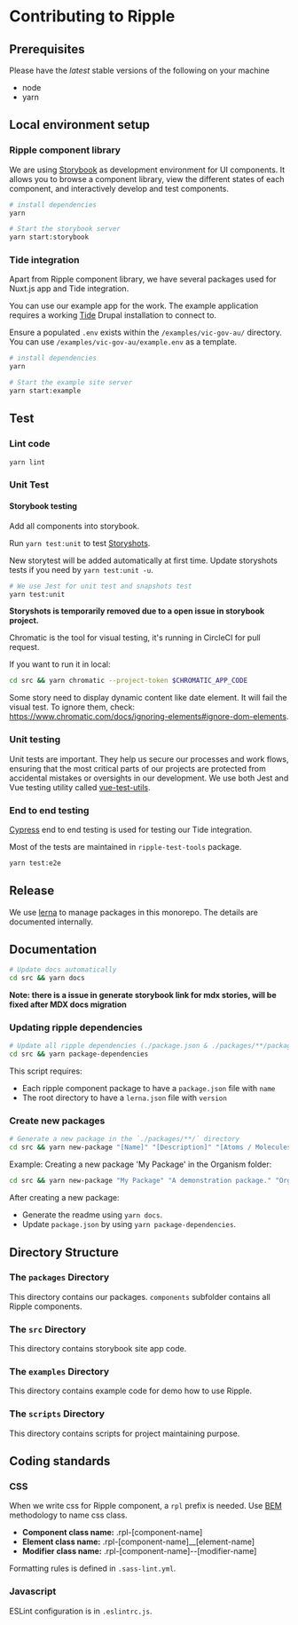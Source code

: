 # Contributing to Ripple

## Prerequisites

Please have the *latest* stable versions of the following on your machine

- node
- yarn

## Local environment setup

### Ripple component library

We are using [Storybook](https://storybook.js.org/) as development environment
for UI components. It allows you to browse a component library, view the
different states of each component, and interactively develop and test components.

``` bash
# install dependencies
yarn

# Start the storybook server
yarn start:storybook
```

### Tide integration

Apart from Ripple component library, we have several packages used for Nuxt.js app and Tide integration.

You can use our example app for the work. The example application requires a working [Tide](https://github.com/dpc-sdp/tide) Drupal installation to connect to.

Ensure a populated `.env` exists within the `/examples/vic-gov-au/` directory.
You can use `/examples/vic-gov-au/example.env` as a template.

```bash
# install dependencies
yarn

# Start the example site server
yarn start:example

```

## Test

### Lint code

``` bash
yarn lint
```

### Unit Test

#### Storybook testing

Add all components into storybook.

Run `yarn test:unit` to test [Storyshots](https://www.npmjs.com/package/@storybook/addon-storyshots).

New storytest will be added automatically at first time.
Update storyshots tests if you need by `yarn test:unit -u`.

``` bash
# We use Jest for unit test and snapshots test
yarn test:unit
```

**Storyshots is temporarily removed due to a open issue in storybook project.**

Chromatic is the tool for visual testing, it's running in CircleCI for pull request.

If you want to run it in local:

``` bash
cd src && yarn chromatic --project-token $CHROMATIC_APP_CODE
```

Some story need to display dynamic content like date element. It will fail the visual test.
To ignore them, check: https://www.chromatic.com/docs/ignoring-elements#ignore-dom-elements.

### Unit testing

Unit tests are important. They help us secure our processes and work flows, ensuring that the most critical parts of our projects are protected from accidental mistakes or oversights in our development. We use both Jest and Vue testing utility called [vue-test-utils](https://vue-test-utils.vuejs.org/).

### End to end testing

[Cypress](https://www.cypress.io/) end to end testing is used for testing our Tide integration.

Most of the tests are maintained in `ripple-test-tools` package.

``` bash
yarn test:e2e
```

## Release

We use [lerna](https://github.com/lerna/lerna) to manage packages in this monorepo. The details are documented internally.

## Documentation

``` bash
# Update docs automatically
cd src && yarn docs
```

**Note: there is a issue in generate storybook link for mdx stories, will be fixed after MDX docs migration**

### Updating ripple dependencies

``` bash
# Update all ripple dependencies (./package.json & ./packages/**/package.json)
cd src && yarn package-dependencies
```

This script requires:

- Each ripple component package to have a `package.json` file with `name`
- The root directory to have a `lerna.json` file with `version`

### Create new packages

``` bash
# Generate a new package in the `./packages/**/` directory
cd src && yarn new-package "[Name]" "[Description]" "[Atoms / Molecules / Organisms]"
```

Example: Creating a new package 'My Package' in the Organism folder:

``` bash
cd src && yarn new-package "My Package" "A demonstration package." "Organisms"
```

After creating a new package:

- Generate the readme using `yarn docs`.
- Update `package.json` by using `yarn package-dependencies`.

## Directory Structure

### The `packages` Directory

This directory contains our packages. `components` subfolder contains all Ripple components.

### The `src` Directory

This directory contains storybook site app code.

### The `examples` Directory

This directory contains example code for demo how to use Ripple.

### The `scripts` Directory

This directory contains scripts for project maintaining purpose.

## Coding standards

### CSS

When we write css for Ripple component, a `rpl` prefix is needed.
Use [BEM](http://getbem.com/introduction/) methodology to name css class.

- **Component class name:**  .rpl-[component-name]
- **Element class name:**  .rpl-[component-name]__[element-name]
- **Modifier class name:**  .rpl-[component-name]--[modifier-name]

Formatting rules is defined in `.sass-lint.yml`.

### Javascript

ESLint configuration is in `.eslintrc.js`.
